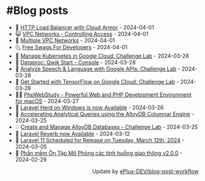 # #Blog posts
<!-- BLOG-POST-LIST:START -->
- 🧰 [HTTP Load Balancer with Cloud Armor](https://eplus.dev/http-load-balancer-with-cloud-armor) - 2024-04-01
- 😺 [VPC Networks - Controlling Access](https://eplus.dev/vpc-networks-controlling-access) - 2024-04-01
- 🗽 [Multiple VPC Networks](https://eplus.dev/multiple-vpc-networks) - 2024-04-01
- 🌜 [Free Swags For Developers](https://eplus.dev/free-swags-for-developers) - 2024-04-01
- 📝 [Manage Kubernetes in Google Cloud: Challenge Lab](https://eplus.dev/manage-kubernetes-in-google-cloud-challenge-lab) - 2024-03-28
- 🚀 [Dataproc: Qwik Start - Console](https://eplus.dev/dataproc-qwik-start-console) - 2024-03-28
- 💼 [Analyze Speech &amp; Language with Google APIs: Challenge Lab](https://eplus.dev/analyze-speech-language-with-google-apis-challenge-lab) - 2024-03-28
- 🦣 [Get Started with TensorFlow on Google Cloud: Challenge Lab](https://eplus.dev/get-started-with-tensorflow-on-google-cloud-challenge-lab) - 2024-03-28
- 👨‍🏫 [PhpWebStudy - Powerful Web and PHP Development Environment for macOS](https://eplus.dev/phpwebstudy-powerful-web-and-php-development-environment-for-macos) - 2024-03-27
- 🔭 [Laravel Herd on Windows is now Available](https://eplus.dev/laravel-herd-on-windows-is-now-available) - 2024-03-26
- 🤡 [Accelerating Analytical Queries using the AlloyDB Columnar Engine](https://eplus.dev/accelerating-analytical-queries-using-the-alloydb-columnar-engine) - 2024-03-25
- 💡 [Create and Manage AlloyDB Databases - Challenge Lab](https://eplus.dev/create-and-manage-alloydb-databases-challenge-lab) - 2024-03-25
- 🦣 [Laravel Reverb now Available](https://eplus.dev/laravel-reverb-now-available) - 2024-03-12
- 💪 [Laravel 11 Scheduled for Release on Tuesday, March 12th, 2024](https://eplus.dev/laravel-11-scheduled-for-release-on-tuesday-march-12th-2024) - 2024-03-05
- 🤡 [Phần mềm Ôn Tập Mô Phỏng các tình huống giao thông v2.0.0](https://eplus.dev/phan-mem-on-tap-mo-phong-cac-tinh-huong-giao-thong-v200) - 2024-02-29<!-- BLOG-POST-LIST:END -->
<div align="right">
  Update by <a target="_blank"
    href="https://github.com/ePlus-DEV/blog-post-workflow">ePlus-DEV/blog-post-workflow</a>
</div>
